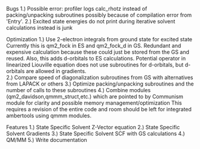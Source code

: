 Bugs
1.) Possible error: profiler logs calc_rhotz instead of packing/unpacking subroutines possibly because of compilation error from 'Entry'.
2.) Excited state energies do not print during iterative solvent calculations instead is junk

Optimization
1.) Use 2-electron integrals from ground state for excited state
	Currently this is qm2_fock in ES and qm2_fock_d in GS. Redundant and expensive calculation because these could just be stored from the GS and reused. Also, this adds d-orbitals to ES calculations. Potential operator in linearized Liouville equation does not use subroutines for d-orbitals, but d-orbitals are allowed in gradients.  
2.) Compare speed of diagonalization subroutines from GS with alternatives from LAPACK or others
3.) Optimize packing/unpacking subroutines and the number of calls to these subroutines
4.) Combine modules (qm2_davidson,qmmm_struct,etc.) which are pointed to by Communism module for clarity and possible memory management/optimization
	This requires a revision of the entire code and room should be left for integrated ambertools using qmmm modules.

Features
1.) State Specific Solvent Z-Vector equation
2.) State Specific Solvent Gradients
3.) State Specific Solvent SCF with GS calculations
4.) QM/MM
5.) Write documentation
